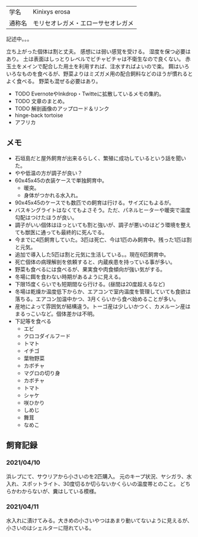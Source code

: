 ---
---

|||
|:-|:-|
| 学名 | Kinixys erosa |
| 通称名 | モリセオレガメ・エローサセオレガメ |

記述中。。。

立ち上がった個体は割と丈夫。
感想には弱い感覚を受ける。
湿度を保つ必要はあり。
土は表面はしっとりレベルでビチャビチャは不衛生なので良くない。
赤玉土をメインで配合した用土を利用すれば、注水すればよいので楽。
餌はいろいろなものを食べるが、野菜よりはミズガメ用の配合飼料などのほうが慣れるとよく食べる。
野菜も混ぜる必要はあり。

* TODO EvernoteやInkdrop・Twitteに拡散しているメモの集約。
* TODO 文章のまとめ。
* TODO 解剖画像のアップロード＆リンク
* hinge-back tortoise
* アフリカ

## メモ

* 石垣島だと屋外飼育が出来るらしく、繁殖に成功しているという話を聞いた。
* やや低温の方が調子が良い？
* 60x45x45の衣装ケースで単独飼育中。
    - 暖突。
    - 身体がつかれる水入れ。
* 90x45x45のケースでも数匹での飼育は行ける。サイズにもよるが。
* バスキングライトはなくてもよさそう。ただ、パネルヒーターや暖突で温度勾配はつけたほうが良い。
* 調子がいい個体はほっといても割と強いが、調子が悪いのはどう環境を整えても獣医に通っても最終的に死んでる。
* 今までに4匹飼育していた。3匹は死亡、今は1匹のみ飼育中。残った1匹は割と元気。
* 追加で導入した5匹は割と元気に生活している。。現在6匹飼育中。
* 死亡個体の病理解剖を依頼すると、内蔵疾患を持っている事が多い。
* 野菜も食べるには食べるが、果実食や肉食傾向が強い気がする。
* 冬場に餌を食わない時期があるように見える。
* 下限15度くらいでも短期間なら行ける。(昼間は20度超えるなど)
* 冬場は乾燥か温度低下からか、エアコンで室内温度を管理していても食欲は落ちる。エアコン加温中かつ、3月くらいから食べ始めることが多い。
* 産地によって雰囲気が結構違う。トーゴ産は少しいかつく、カメルーン産はまるっこいなど。個体差かは不明。
* 下記等を食べる
    - エビ
    - クロコダイルフード
    - トマト
    - イチゴ
    - 葉物野菜
    - カボチャ
    - マグロの切り身
    - カボチャ
    - トマト
    - シャケ
    - 咲ひかり
    - しめじ
    - 舞茸
    - なめこ

## 飼育記録

### 2021/04/10

浜レプにて、サウリアから小さいのを2匹購入。
元のキープ状況、ヤシガラ、水入れ、スポットライト、30度切るか切らないかくらいの温度帯とのこと。
どちらかわからないが、糞はしている模様。

### 2021/04/11

水入れに漬けてみる。大きめの小さいやつはあまり動いてないように見えるが、小さいのはシェルターに隠れている。
